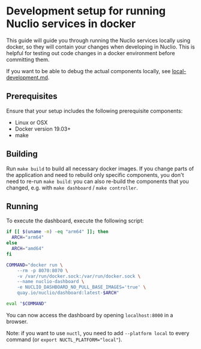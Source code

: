 # Development setup for running Nuclio services in docker

This guide will guide you through running the Nuclio services locally using docker, so they will contain your changes when developing in Nuclio.
This is helpful for testing out code changes in a docker environment before committing them.

If you want to be able to debug the actual components locally, see [local-development.md](local-development.md).

## Prerequisites

Ensure that your setup includes the following prerequisite components:

- Linux or OSX
- Docker version 19.03+
- make


## Building

Run `make build` to build all necessary docker images. 
If you change parts of the application and need to rebuild only specific components, you don't need to re-run `make build`: you can also re-build the components that you changed, e.g. with `make dashboard` / `make controller`.

## Running

To execute the dashboard, execute the following script:

```sh
if [[ $(uname -m) -eq "arm64" ]]; then
  ARCH="arm64"
else
  ARCH="amd64"
fi

COMMAND="docker run \
    --rm -p 8070:8070 \
    -v /var/run/docker.sock:/var/run/docker.sock \
    --name nuclio-dashboard \
    -e NUCLIO_DASHBOARD_NO_PULL_BASE_IMAGES='true' \
    quay.io/nuclio/dashboard:latest-$ARCH"

eval "$COMMAND"
```

You can now access the dashboard by opening `localhost:8000` in a browser.

Note: if you want to use `nuctl`, you need to add `--platform local` to every command (or `export NUCTL_PLATFORM="local"`).
